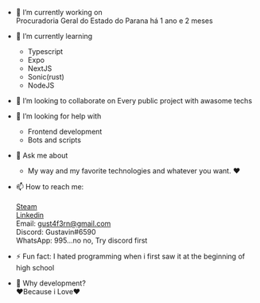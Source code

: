  
- 🔭 I’m currently working on <br/>
  Procuradoria Geral do Estado do Parana há 1 ano e 2 meses
  
- 🌱 I’m currently learning
  * Typescript
  * Expo
  * NextJS
  * Sonic(rust)
  * NodeJS
- 👯 I’m looking to collaborate on 
    Every public project with awasome techs
- 🤔 I’m looking for help with 
  * Frontend development 
  * Bots and scripts
- 💬 Ask me about 
  * My way and my favorite technologies
and whatever you want. ❤️
- 📫 How to reach me: <br/> <br/>
  <a href="https://steamcommunity.com/id/nGustavin">Steam</a><br/>
  <a href="https://www.linkedin.com/in/gustavo-fernandes-108044169/">Linkedin</a><br/>
  Email: gust4f3rn@gmail.com <br/>
  Discord: Gustavin#6590<br/>
  WhatsApp: 995...no no, Try discord first
- ⚡ Fun fact:
  I hated programming when i first saw it at the beginning of high school
- 💭 Why development? <br/>
   ❤️Because i Love❤️

<!--
**nGustavin/nGustavin** is a ✨ _special_ ✨ repository because its `README.md` (this file) appears on your GitHub profile.

Here are some ideas to get you started:

- 🔭 I’m currently working on 
  Procuradoria Geral do Estado do Parana há 1 ano e 2 meses
  
- 🌱 I’m currently learning
  * Typescript
  * Expo
  * NextJS
  
- 👯 I’m looking to collaborate on 
  * Every public project with awasome techs
- 🤔 I’m looking for help with 
  * Frontend development 
  * Bots and scripts
- 💬 Ask me about 
  * My way and my favorite technologies
and whatever you want. ❤️
- 📫 How to reach me: 
  Email: gust4f3rn@gmail.com
  Discord: Gustavin#6590
  WhatsApp: 995...no no no
- ⚡ Fun fact:
  I hated programming when i first saw it at the beginning of high school
-->
